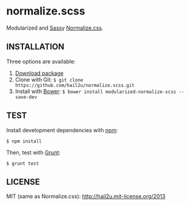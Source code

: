 normalize.scss
==============

Modularized and [Sass][1]y [Normalize.css][2].


INSTALLATION
------------

Three options are available:

  1. [Download package][3]
  2. Clone with Git: `$ git clone https://github.com/hail2u/normalize.scss.git`
  3. Install with [Bower][4]: `$ bower install modularized-normalize-scss --save-dev`


TEST
----

Install development dependencies with [npm][5]:

    $ npm install

Then, test with [Grunt][6]:

    $ grunt test


LICENSE
-------

MIT (same as Normalize.css): http://hail2u.mit-license.org/2013


[1]: http://sass-lang.com/
[2]: http://necolas.github.io/normalize.css/
[3]: https://github.com/hail2u/normalize.scss/archive/master.zip
[4]: http://bower.io/
[5]: http://npmjs.org/
[6]: http://gruntjs.com/
